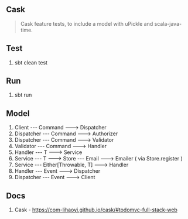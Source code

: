 Cask
----
>Cask feature tests, to include a model with uPickle and scala-java-time.

Test
----
1. sbt clean test

Run
---
1. sbt run

Model
-----
1. Client --- Command ---> Dispatcher
2. Dispatcher --- Command ---> Authorizer
3. Dispatcher --- Command ---> Validator
4. Validator --- Command ---> Handler
5. Handler --- T ---> Service
6. Service --- T ---> Store --- Email ---> Emailer ( via Store.register )
7. Service --- Either[Throwable, T] ---> Handler
8. Handler --- Event ---> Dispatcher
9. Dispatcher --- Event ---> Client

Docs
----
1. Cask - https://com-lihaoyi.github.io/cask/#todomvc-full-stack-web